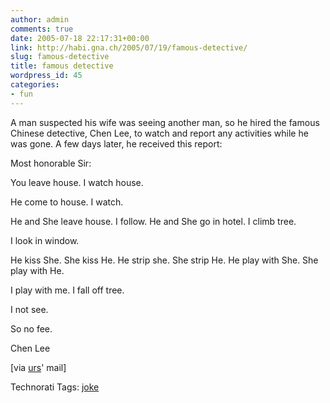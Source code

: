 ```yaml
---
author: admin
comments: true
date: 2005-07-18 22:17:31+00:00
link: http://habi.gna.ch/2005/07/19/famous-detective/
slug: famous-detective
title: famous detective
wordpress_id: 45
categories:
- fun
---
```



A man suspected his wife was seeing another man, so he hired the famous Chinese detective, Chen Lee, to watch and report any activities while he was gone. A few days later, he received this report:  



Most honorable Sir: 
  
You leave house. I watch house.
  
He come to house. I watch.
  
He and She leave house. I follow. He and She go in hotel. I climb tree.
  
I look in window.
  
He kiss She. She kiss He. He strip she. She strip He. He play with She. She play with He.
  
I play with me. I fall off tree.
  
I not see.



So no fee.



Chen Lee



[via [urs](http://www.flickr.com/photos/habi/15154701/)' mail]





Technorati Tags: [joke](http://technorati.com/tag/joke)
